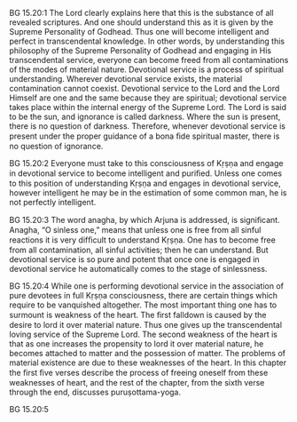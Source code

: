 BG 15.20:1	The Lord clearly explains here that this is the substance of all revealed scriptures. And one should understand this as it is given by the Supreme Personality of Godhead. Thus one will become intelligent and perfect in transcendental knowledge. In other words, by understanding this philosophy of the Supreme Personality of Godhead and engaging in His transcendental service, everyone can become freed from all contaminations of the modes of material nature. Devotional service is a process of spiritual understanding. Wherever devotional service exists, the material contamination cannot coexist. Devotional service to the Lord and the Lord Himself are one and the same because they are spiritual; devotional service takes place within the internal energy of the Supreme Lord. The Lord is said to be the sun, and ignorance is called darkness. Where the sun is present, there is no question of darkness. Therefore, whenever devotional service is present under the proper guidance of a bona ﬁde spiritual master, there is no question of ignorance.

BG 15.20:2	Everyone must take to this consciousness of Kṛṣṇa and engage in devotional service to become intelligent and puriﬁed. Unless one comes to this position of understanding Kṛṣṇa and engages in devotional service, however intelligent he may be in the estimation of some common man, he is not perfectly intelligent.

BG 15.20:3	The word anagha, by which Arjuna is addressed, is signiﬁcant. Anagha, “O sinless one,” means that unless one is free from all sinful reactions it is very difﬁcult to understand Kṛṣṇa. One has to become free from all contamination, all sinful activities; then he can understand. But devotional service is so pure and potent that once one is engaged in devotional service he automatically comes to the stage of sinlessness.

BG 15.20:4	While one is performing devotional service in the association of pure devotees in full Kṛṣṇa consciousness, there are certain things which require to be vanquished altogether. The most important thing one has to surmount is weakness of the heart. The ﬁrst falldown is caused by the desire to lord it over material nature. Thus one gives up the transcendental loving service of the Supreme Lord. The second weakness of the heart is that as one increases the propensity to lord it over material nature, he becomes attached to matter and the possession of matter. The problems of material existence are due to these weaknesses of the heart. In this chapter the ﬁrst ﬁve verses describe the process of freeing oneself from these weaknesses of heart, and the rest of the chapter, from the sixth verse through the end, discusses puruṣottama-yoga.

BG 15.20:5	 